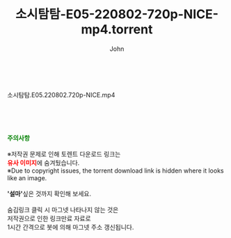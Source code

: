 ﻿---
layout: post
title:  "소시탐탐-E05-220802-720p-NICE-mp4.torrent"
author: John
categories: [ 방송/음악 ]
tags: [  ]
image:  
description: "소시탐탐-E05-220802-720p-NICE-mp4 torrent 정보 공유"
toc: true
toc_sticky: true
---

<br>
<div class="view-img">
<a class="view_image" href="http://torrentmobile60.com/bbs/view_image.php?fn=%2Fdata%2Ffile%2Fmusic%2F1040166549_2etAgpEz_3b41090d31d50f6dca8d141e8e074f742e7abf37.jpg" target="_blank"><img alt="" class="img-tag" content="http://torrentmobile60.com/data/file/music/1040166549_2etAgpEz_3b41090d31d50f6dca8d141e8e074f742e7abf37.jpg" itemprop="image" src="http://torrentmobile60.com/data/file/music/1040166549_2etAgpEz_3b41090d31d50f6dca8d141e8e074f742e7abf37.jpg"/></a></div><div class="view-content" itemprop="description">
<p>소시탐탐.E05.220802.720p-NICE.mp4<br/></p> </div>
    
<br><br><br>
<p data-ke-size="size16"><b><span style="color: green;">주의사항</span></b><br /><br />※저작권 문제로 인해 토렌트 다운로드 링크는<br /><b><span style="color: red;">유사 이미지</span></b>에 숨겨뒀습니다.<br />※Due to copyright issues, the torrent download link is hidden where it looks like an image.<br /><br /><b>'설마'</b>싶은 것까지 확인해 보세요.<br /><br />숨김링크 클릭 시 마그넷 나타나지 않는 것은<br />저작권으로 인한 링크만료 자료로<br />1시간 간격으로 봇에 의해 마그넷 주소 갱신됩니다.</p>
